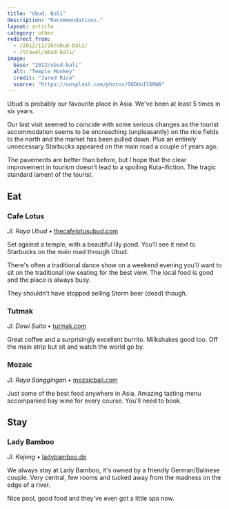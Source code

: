 ```yaml
---
title: "Ubud, Bali"
description: "Recommendations."
layout: article
category: other
redirect_from:
  - /2012/11/26/ubud-bali/
  - /travel/ubud-bali/
image:
  base: "2012/ubud-bali"
  alt: "Temple Monkey"
  credit: "Jared Rice"
  source: "https://unsplash.com/photos/O6DUoIl6NWA"
---
```


Ubud is probably our favourite place in Asia. We've been at least 5 times in six years.

Our last visit seemed to coincide with some serious changes as the tourist accommodation seems to be encroaching (unpleasantly) on the rice fields to the north and the market has been pulled down. Plus an entirely unnecessary Starbucks appeared on the main road a couple of years ago.

The pavements are better than before, but I hope that the clear improvement in tourism doesn’t lead to a spoiling Kuta-ifiction. The tragic standard lament of the tourist.

## Eat

### Cafe Lotus

_Jl. Raya Ubud_ • [thecafelotusubud.com](https://thecafelotusubud.com)

Set against a temple, with a beautiful lily pond. You'll see it next to Starbucks on the main road through Ubud.

There's often a traditional dance show on a weekend evening you'll want to sit on the traditional low seating for the best view. The local food is good and the place is always busy.

They shouldn’t have stopped selling Storm beer (dead) though.

### Tutmak

<div data-proofer-ignore>

_Jl. Dewi Suita_ • [tutmak.com](https://www.tripadvisor.com/Restaurant_Review-g297701-d1072349-Reviews-Tutmak-Ubud_Gianyar_Regency_Bali.html)

Great coffee and a surprisingly excellent burrito. Milkshakes good too. Off the main strip but sit and watch the world go by.

</div>

### Mozaic

_Jl. Raya Sanggingan_ • [mozaicbali.com](https://www.mozaic-bali.com)

Just some of the best food anywhere in Asia. Amazing tasting menu accompanied bay wine for every course. You'll need to book.

## Stay

### Lady Bamboo

_Jl. Kajeng_ • [ladybamboo.de](https://ladybamboo.de)

We always stay at Lady Bamboo, it's owned by a friendly German/Balinese couple. Very central, few rooms and tucked away from the madness on the edge of a river.

Nice pool, good food and they've even got a little spa now.
